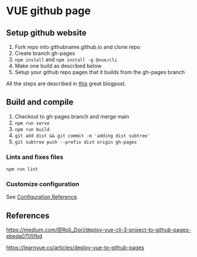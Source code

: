 # VUE github page

## Setup github website
1. Fork repo into githubname.github.io and clone repo
2. Create branch gh-pages
3. ```npm install``` and ```npm install -g @vue/cli```
4. Make one build as described below
5. Setup your github repo pages that it builds from the gh-pages branch

All the steps are described in [this](https://medium.com/@Roli_Dori/deploy-vue-cli-3-project-to-github-pages-ebeda0705fbd) great blogpost. 

## Build and compile
1. Checkout to gh-pages branch and merge main
2. ```npm run serve```
3. ```npm run build```
4. ```git add dist && git commit -m 'adding dist subtree' ```
5. ```git subtree push --prefix dist origin gh-pages```

### Lints and fixes files
```npm run lint```

### Customize configuration
See [Configuration Reference](https://cli.vuejs.org/config/).

## References

https://medium.com/@Roli_Dori/deploy-vue-cli-3-project-to-github-pages-ebeda0705fbd

https://learnvue.co/articles/deploy-vue-to-github-pages 

